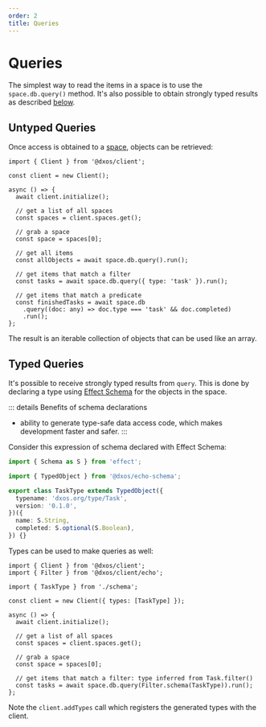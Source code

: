 ```yaml
---
order: 2
title: Queries
---
```


# Queries

The simplest way to read the items in a space is to use the `space.db.query()` method. It's also possible to obtain strongly typed results as described [below](#typed-queries).

## Untyped Queries

Once access is obtained to a [space](./README.md), objects can be retrieved:

```ts{15,18,21-23} file=./snippets/read-items.ts#L5-
import { Client } from '@dxos/client';

const client = new Client();

async () => {
  await client.initialize();

  // get a list of all spaces
  const spaces = client.spaces.get();

  // grab a space
  const space = spaces[0];

  // get all items
  const allObjects = await space.db.query().run();

  // get items that match a filter
  const tasks = await space.db.query({ type: 'task' }).run();

  // get items that match a predicate
  const finishedTasks = await space.db
    .query((doc: any) => doc.type === 'task' && doc.completed)
    .run();
};
```

The result is an iterable collection of objects that can be used like an array.

## Typed Queries

It's possible to receive strongly typed results from `query`. This is done by declaring a type using [Effect Schema](https://effect.website) for the objects in the space.

::: details Benefits of schema declarations

* ability to generate type-safe data access code, which makes development faster and safer.
  :::

Consider this expression of schema declared with Effect Schema:

```ts file=./snippets/schema.ts#L5-
import { Schema as S } from 'effect';

import { TypedObject } from '@dxos/echo-schema';

export class TaskType extends TypedObject({
  typename: 'dxos.org/type/Task',
  version: '0.1.0',
})({
  name: S.String,
  completed: S.optional(S.Boolean),
}) {}
```

Types can be used to make queries as well:

```ts{10,19} file=./snippets/read-items-typed-2.ts#L5-
import { Client } from '@dxos/client';
import { Filter } from '@dxos/client/echo';

import { TaskType } from './schema';

const client = new Client({ types: [TaskType] });

async () => {
  await client.initialize();

  // get a list of all spaces
  const spaces = client.spaces.get();

  // grab a space
  const space = spaces[0];

  // get items that match a filter: type inferred from Task.filter()
  const tasks = await space.db.query(Filter.schema(TaskType)).run();
};
```

Note the `client.addTypes` call which registers the generated types with the client.
